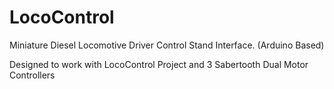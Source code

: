 # LocoControl
Miniature Diesel Locomotive Driver Control Stand Interface. (Arduino Based)

Designed to work with LocoControl Project and 3 Sabertooth Dual Motor Controllers
